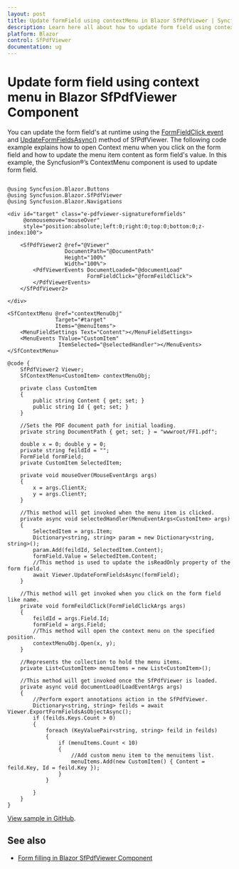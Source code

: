 ```yaml
---
layout: post
title: Update formField using contextMenu in Blazor SfPdfViewer | Syncfusion&reg;
description: Learn here all about how to update form field using context menu in Syncfusion&reg; Blazor SfPdfViewer component and more.
platform: Blazor
control: SfPdfViewer
documentation: ug
---
```


# Update form field using context menu in Blazor SfPdfViewer Component

You can update the form field's at runtime using the [FormFieldClick event](https://help.syncfusion.com/cr/blazor/Syncfusion.Blazor.SfPdfViewer.FormFieldClickArgs.html) and [UpdateFormFieldsAsync()](https://help.syncfusion.com/cr/blazor/Syncfusion.Blazor.SfPdfViewer.PdfViewerBase.html#Syncfusion_Blazor_SfPdfViewer_PdfViewerBase_UpdateFormFieldsAsync_Syncfusion_Blazor_SfPdfViewer_FormField_) method of SfPdfViewer. The following code example explains how to open Context menu when you click on the form field and how to update the menu item content as form field's value. In this example, the Syncfusion&reg;’s ContextMenu component is used to update form field.


```cshtml

@using Syncfusion.Blazor.Buttons
@using Syncfusion.Blazor.SfPdfViewer
@using Syncfusion.Blazor.Navigations

<div id="target" class="e-pdfviewer-signatureformfields"
     @onmousemove="mouseOver"
     style="position:absolute;left:0;right:0;top:0;bottom:0;z-index:100">

    <SfPdfViewer2 @ref="@Viewer"
                  DocumentPath="@DocumentPath"
                  Height="100%"
                  Width="100%">
        <PdfViewerEvents DocumentLoaded="@documentLoad"
                         FormFieldClick="@formFeildClick">
        </PdfViewerEvents>
    </SfPdfViewer2>

</div>

<SfContextMenu @ref="contextMenuObj"
               Target="#target"
               Items="@menuItems">
    <MenuFieldSettings Text="Content"></MenuFieldSettings>
    <MenuEvents TValue="CustomItem"
                ItemSelected="@selectedHandler"></MenuEvents>
</SfContextMenu>

@code {
    SfPdfViewer2 Viewer;
    SfContextMenu<CustomItem> contextMenuObj;

    private class CustomItem
    {
        public string Content { get; set; }
        public string Id { get; set; }
    }

    //Sets the PDF document path for initial loading.
    private string DocumentPath { get; set; } = "wwwroot/FF1.pdf";

    double x = 0; double y = 0;
    private string feildId = "";
    FormField formField;
    private CustomItem SelectedItem;

    private void mouseOver(MouseEventArgs args)
    {
        x = args.ClientX;
        y = args.ClientY;
    }

    //This method will get invoked when the menu item is clicked.
    private async void selectedHandler(MenuEventArgs<CustomItem> args)
    {
        SelectedItem = args.Item;
        Dictionary<string, string> param = new Dictionary<string, string>();
        param.Add(feildId, SelectedItem.Content);
        formField.Value = SelectedItem.Content;
        //This method is used to update the isReadOnly property of the form field.
        await Viewer.UpdateFormFieldsAsync(formField);
    }

    //This method will get invoked when you click on the form field like name.
    private void formFeildClick(FormFieldClickArgs args)
    {
        feildId = args.Field.Id;
        formField = args.Field;
        //This method will open the context menu on the specified position.
        contextMenuObj.Open(x, y);
    }

    //Represents the collection to hold the menu items.
    private List<CustomItem> menuItems = new List<CustomItem>();

    //This method will get invoked once the SfPdfViewer is loaded.
    private async void documentLoad(LoadEventArgs args)
    {
        //Perform export annotations action in the SfPdfViewer.
        Dictionary<string, string> feilds = await Viewer.ExportFormFieldsAsObjectAsync();
        if (feilds.Keys.Count > 0)
        {
            foreach (KeyValuePair<string, string> feild in feilds)
            {
                if (menuItems.Count < 10)
                {
                    //Add custom menu item to the menuitems list.
                    menuItems.Add(new CustomItem() { Content = feild.Key, Id = feild.Key });
                }
            }

        }
    }
}

```

[View sample in GitHub](https://github.com/SyncfusionExamples/blazor-pdf-viewer-examples/tree/master/Common/Update%20form%20fileds%20using%20Context%20Menu).

## See also

* [Form filling in Blazor SfPdfViewer Component](../form-filling)